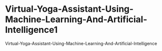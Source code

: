# Virtual-Yoga-Assistant-Using-Machine-Learning-And-Artificial-Intelligence1
Virtual-Yoga-Assistant-Using-Machine-Learning-And-Artificial-Intelligence 
